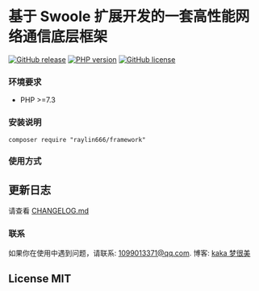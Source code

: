 # 基于 Swoole 扩展开发的一套高性能网络通信底层框架

[![GitHub release](https://img.shields.io/github/release/raylin666/php-framework.svg)](https://github.com/raylin666/framework/releases)
[![PHP version](https://img.shields.io/badge/php-%3E%207.2-orange.svg)](https://github.com/php/php-src)
[![GitHub license](https://img.shields.io/badge/license-MIT-blue.svg)](#LICENSE)

### 环境要求

* PHP >=7.3

### 安装说明

```
composer require "raylin666/framework"
```

### 使用方式


## 更新日志

请查看 [CHANGELOG.md](CHANGELOG.md)

### 联系

如果你在使用中遇到问题，请联系: [1099013371@qq.com](mailto:1099013371@qq.com). 博客: [kaka 梦很美](http://www.ls331.com)

## License MIT
